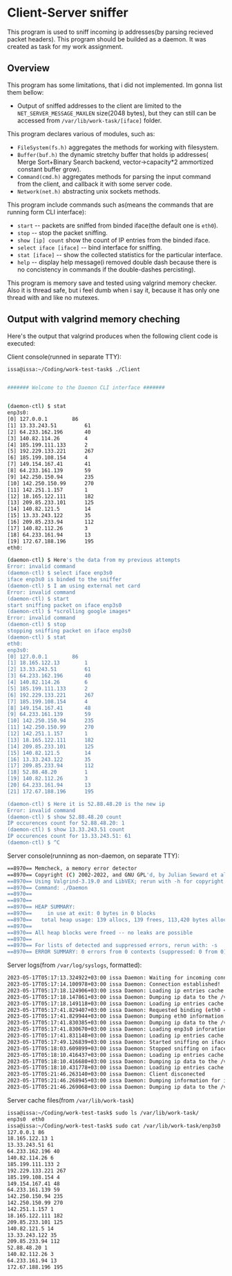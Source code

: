 # Client-Server sniffer
This program is used to sniff incoming ip addresses(by parsing recieved packet headers).
This program should be builded as a daemon.
It was created as task for my work assignment.

## Overview
This program has some limitations, that i did not implemented. Im gonna list them bellow:

* Output of sniffed addresses to the client are limited to the ```NET_SERVER_MESSAGE_MAXLEN```
size(2048 bytes), but they can still can be accessed from ```/var/lib/work-task/[iface]``` folder.

This program declares various of modules, such as:
* ```FileSystem(fs.h)``` aggregates the methods for working with filesystem.
* ```Buffer(buf.h)``` the dynamic stretchy buffer that holds ip addresses(
Merge Sort+Binary Search backend, vector->capacity*2 ammortized constant buffer grow).
* ```Command(cmd.h)``` aggregates methods for parsing the input command from
the client, and callback it with some server code.
* ```Network(net.h)``` abstracting unix sockets methods.

This program include commands such as(means the commands that are running form CLI interface):
* ```start``` -- packets are sniffed from binded iface(the default one is ```eth0```).
* ```stop```  -- stop the packet sniffing.
* ```show [ip] count``` show the count of IP entries from the binded iface.
* ```select iface [iface]``` -- bind interface for sniffing.
* ```stat [iface]```  -- show the collected statistics for the particular interface.
* ```help```  -- display help message(i removed double dash because there is no concistency in
commands if the double-dashes percisting).


This program is memory save and tested using valgrind memory checker. Also
it is thread safe, but i feel dumb when i say it, because it has only one
thread with and like no mutexes.

## Output with valgrind memory cheching

Here's the output that valgrind produces when the following client code 
is executed:

Client console(runned in separate TTY):

```bash
issa@issa:~/Coding/work-test-task$ ./Client 


####### Welcome to the Daemon CLI interface #######


(daemon-ctl) $ stat 
enp3s0:
[0] 127.0.0.1		 86
[1] 13.33.243.51		 61
[2] 64.233.162.196		 40
[3] 140.82.114.26		 4
[4] 185.199.111.133		 2
[5] 192.229.133.221		 267
[6] 185.199.108.154		 4
[7] 149.154.167.41		 41
[8] 64.233.161.139		 59
[9] 142.250.150.94		 235
[10] 142.250.150.99		 270
[11] 142.251.1.157		 1
[12] 18.165.122.111		 182
[13] 209.85.233.101		 125
[14] 140.82.121.5		 14
[15] 13.33.243.122		 35
[16] 209.85.233.94		 112
[17] 140.82.112.26		 3
[18] 64.233.161.94		 13
[19] 172.67.188.196		 195
eth0:

(daemon-ctl) $ Here's the data from my previous attempts
Error: invalid command
(daemon-ctl) $ select iface enp3s0
iface enp3s0 is binded to the sniffer
(daemon-ctl) $ I am using external net card
Error: invalid command
(daemon-ctl) $ start
start sniffing packet on iface enp3s0
(daemon-ctl) $ *scrolling google images*
Error: invalid command
(daemon-ctl) $ stop
stopping sniffing packet on iface enp3s0
(daemon-ctl) $ stat
eth0:
enp3s0:
[0] 127.0.0.1		 86
[1] 18.165.122.13		 1
[2] 13.33.243.51		 61
[3] 64.233.162.196		 40
[4] 140.82.114.26		 6
[5] 185.199.111.133		 2
[6] 192.229.133.221		 267
[7] 185.199.108.154		 4
[8] 149.154.167.41		 48
[9] 64.233.161.139		 59
[10] 142.250.150.94		 235
[11] 142.250.150.99		 270
[12] 142.251.1.157		 1
[13] 18.165.122.111		 182
[14] 209.85.233.101		 125
[15] 140.82.121.5		 14
[16] 13.33.243.122		 35
[17] 209.85.233.94		 112
[18] 52.88.48.20		 1
[19] 140.82.112.26		 3
[20] 64.233.161.94		 13
[21] 172.67.188.196		 195

(daemon-ctl) $ Here it is 52.88.48.20 is the new ip
Error: invalid command
(daemon-ctl) $ show 52.88.48.20 count
IP occurences count for 52.88.48.20: 1
(daemon-ctl) $ show 13.33.243.51 count
IP occurences count for 13.33.243.51: 61
(daemon-ctl) $ ^C 

```

Server console(runninng as non-daemon, on separate TTY):
```bash
==8970== Memcheck, a memory error detector
==8970== Copyright (C) 2002-2022, and GNU GPL'd, by Julian Seward et al.
==8970== Using Valgrind-3.19.0 and LibVEX; rerun with -h for copyright info
==8970== Command: ./Daemon
==8970==
==8970==
==8970== HEAP SUMMARY:
==8970==     in use at exit: 0 bytes in 0 blocks
==8970==   total heap usage: 139 allocs, 139 frees, 113,420 bytes allocated
==8970==
==8970== All heap blocks were freed -- no leaks are possible
==8970==
==8970== For lists of detected and suppressed errors, rerun with: -s
==8970== ERROR SUMMARY: 0 errors from 0 contexts (suppressed: 0 from 0)

```


Server logs(from ```/var/log/syslogs```, formatted):
```bash
2023-05-17T05:17:13.324922+03:00 issa Daemon: Waiting for incoming connection
2023-05-17T05:17:14.100978+03:00 issa Daemon: Connection established!
2023-05-17T05:17:18.124906+03:00 issa Daemon: Loading ip entries cache from /var/lib/work-task/enp3s0
2023-05-17T05:17:18.147861+03:00 issa Daemon: Dumping ip data to the /var/lib/work-task/eth0
2023-05-17T05:17:18.149118+03:00 issa Daemon: Loading ip entries cache from /var/lib/work-task/eth0
2023-05-17T05:17:41.829407+03:00 issa Daemon: Requested binding (eth0 => enp3s0)
2023-05-17T05:17:41.829944+03:00 issa Daemon: Dumping eth0 information..
2023-05-17T05:17:41.830385+03:00 issa Daemon: Dumping ip data to the /var/lib/work-task/eth0
2023-05-17T05:17:41.830670+03:00 issa Daemon: Loading enp3s0 inforation...
2023-05-17T05:17:41.831148+03:00 issa Daemon: Loading ip entries cache from /var/lib/work-task/enp3s0
2023-05-17T05:17:49.126839+03:00 issa Daemon: Started sniffing on iface enp3s0
2023-05-17T05:18:03.609899+03:00 issa Daemon: Stopped sniffing on iface enp3s0
2023-05-17T05:18:10.416437+03:00 issa Daemon: Loading ip entries cache from /var/lib/work-task/eth0
2023-05-17T05:18:10.416680+03:00 issa Daemon: Dumping ip data to the /var/lib/work-task/enp3s0
2023-05-17T05:18:10.431778+03:00 issa Daemon: Loading ip entries cache from /var/lib/work-task/enp3s0
2023-05-17T05:21:46.263140+03:00 issa Daemon: Client disconected
2023-05-17T05:21:46.268945+03:00 issa Daemon: Dumping information for iface enp3s0..
2023-05-17T05:21:46.269068+03:00 issa Daemon: Dumping ip data to the /var/lib/work-task/enp3s0
```


Server cache files(from ```/var/lib/work-task```)
```bash
issa@issa:~/Coding/work-test-task$ sudo ls /var/lib/work-task/
enp3s0	eth0
issa@issa:~/Coding/work-test-task$ sudo cat /var/lib/work-task/enp3s0 
127.0.0.1 86
18.165.122.13 1
13.33.243.51 61
64.233.162.196 40
140.82.114.26 6
185.199.111.133 2
192.229.133.221 267
185.199.108.154 4
149.154.167.41 48
64.233.161.139 59
142.250.150.94 235
142.250.150.99 270
142.251.1.157 1
18.165.122.111 182
209.85.233.101 125
140.82.121.5 14
13.33.243.122 35
209.85.233.94 112
52.88.48.20 1
140.82.112.26 3
64.233.161.94 13
172.67.188.196 195
```

